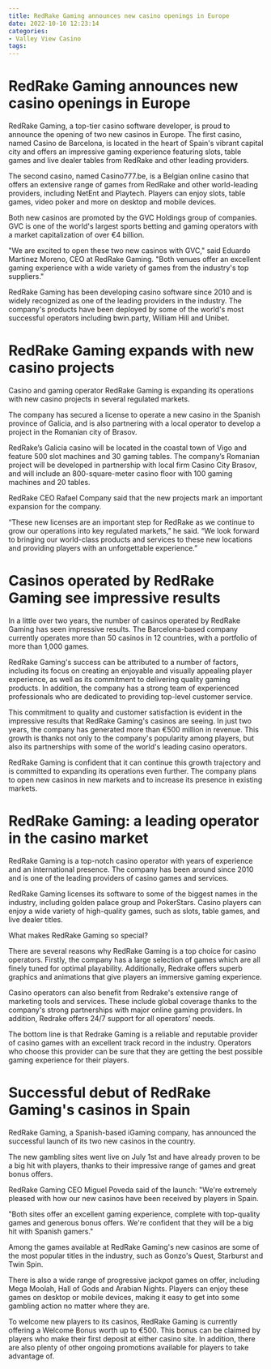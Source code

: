 ```yaml
---
title: RedRake Gaming announces new casino openings in Europe
date: 2022-10-10 12:23:14
categories:
- Valley View Casino
tags:
---
```



#  RedRake Gaming announces new casino openings in Europe

RedRake Gaming, a top-tier casino software developer, is proud to announce the opening of two new casinos in Europe. The first casino, named Casino de Barcelona, is located in the heart of Spain's vibrant capital city and offers an impressive gaming experience featuring slots, table games and live dealer tables from RedRake and other leading providers.

The second casino, named Casino777.be, is a Belgian online casino that offers an extensive range of games from RedRake and other world-leading providers, including NetEnt and Playtech. Players can enjoy slots, table games, video poker and more on desktop and mobile devices.

Both new casinos are promoted by the GVC Holdings group of companies. GVC is one of the world's largest sports betting and gaming operators with a market capitalization of over €4 billion.

"We are excited to open these two new casinos with GVC," said Eduardo Martinez Moreno, CEO at RedRake Gaming. "Both venues offer an excellent gaming experience with a wide variety of games from the industry's top suppliers."

RedRake Gaming has been developing casino software since 2010 and is widely recognized as one of the leading providers in the industry. The company's products have been deployed by some of the world's most successful operators including bwin.party, William Hill and Unibet.

#  RedRake Gaming expands with new casino projects

Casino and gaming operator RedRake Gaming is expanding its operations with new casino projects in several regulated markets.

The company has secured a license to operate a new casino in the Spanish province of Galicia, and is also partnering with a local operator to develop a project in the Romanian city of Brasov.

RedRake’s Galicia casino will be located in the coastal town of Vigo and feature 500 slot machines and 30 gaming tables. The company’s Romanian project will be developed in partnership with local firm Casino City Brasov, and will include an 800-square-meter casino floor with 100 gaming machines and 20 tables.

RedRake CEO Rafael Company said that the new projects mark an important expansion for the company.

“These new licenses are an important step for RedRake as we continue to grow our operations into key regulated markets,” he said. “We look forward to bringing our world-class products and services to these new locations and providing players with an unforgettable experience.”

#  Casinos operated by RedRake Gaming see impressive results

In a little over two years, the number of casinos operated by RedRake Gaming has seen impressive results. The Barcelona-based company currently operates more than 50 casinos in 12 countries, with a portfolio of more than 1,000 games.

RedRake Gaming's success can be attributed to a number of factors, including its focus on creating an enjoyable and visually appealing player experience, as well as its commitment to delivering quality gaming products. In addition, the company has a strong team of experienced professionals who are dedicated to providing top-level customer service.

This commitment to quality and customer satisfaction is evident in the impressive results that RedRake Gaming's casinos are seeing. In just two years, the company has generated more than €500 million in revenue. This growth is thanks not only to the company's popularity among players, but also its partnerships with some of the world's leading casino operators.

RedRake Gaming is confident that it can continue this growth trajectory and is committed to expanding its operations even further. The company plans to open new casinos in new markets and to increase its presence in existing markets.

#  RedRake Gaming: a leading operator in the casino market

RedRake Gaming is a top-notch casino operator with years of experience and an international presence. The company has been around since 2010 and is one of the leading providers of casino games and services.

RedRake Gaming licenses its software to some of the biggest names in the industry, including golden palace group and PokerStars. Casino players can enjoy a wide variety of high-quality games, such as slots, table games, and live dealer titles.

What makes RedRake Gaming so special?

There are several reasons why RedRake Gaming is a top choice for casino operators. Firstly, the company has a large selection of games which are all finely tuned for optimal playability. Additionally, Redrake offers superb graphics and animations that give players an immersive gaming experience.

Casino operators can also benefit from Redrake's extensive range of marketing tools and services. These include global coverage thanks to the company's strong partnerships with major online gaming providers. In addition, Redrake offers 24/7 support for all operators' needs.

The bottom line is that Redrake Gaming is a reliable and reputable provider of casino games with an excellent track record in the industry. Operators who choose this provider can be sure that they are getting the best possible gaming experience for their players.

#  Successful debut of RedRake Gaming's casinos in Spain

RedRake Gaming, a Spanish-based iGaming company, has announced the successful launch of its two new casinos in the country.

The new gambling sites went live on July 1st and have already proven to be a big hit with players, thanks to their impressive range of games and great bonus offers.

RedRake Gaming CEO Miguel Poveda said of the launch: "We're extremely pleased with how our new casinos have been received by players in Spain.

"Both sites offer an excellent gaming experience, complete with top-quality games and generous bonus offers. We're confident that they will be a big hit with Spanish gamers."

Among the games available at RedRake Gaming's new casinos are some of the most popular titles in the industry, such as Gonzo's Quest, Starburst and Twin Spin.

There is also a wide range of progressive jackpot games on offer, including Mega Moolah, Hall of Gods and Arabian Nights. Players can enjoy these games on desktop or mobile devices, making it easy to get into some gambling action no matter where they are.

To welcome new players to its casinos, RedRake Gaming is currently offering a Welcome Bonus worth up to €500. This bonus can be claimed by players who make their first deposit at either casino site. In addition, there are also plenty of other ongoing promotions available for players to take advantage of.